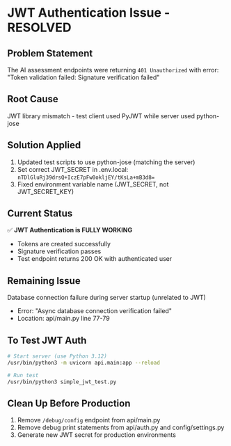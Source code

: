 # JWT Authentication Issue - RESOLVED

## Problem Statement
The AI assessment endpoints were returning `401 Unauthorized` with error: "Token validation failed: Signature verification failed"

## Root Cause
JWT library mismatch - test client used PyJWT while server used python-jose

## Solution Applied
1. Updated test scripts to use python-jose (matching the server)
2. Set correct JWT_SECRET in .env.local: `nTDlGluRj39drsQ+IczE7pFw0okljEY/tKsLa+mB3d8=`
3. Fixed environment variable name (JWT_SECRET, not JWT_SECRET_KEY)

## Current Status
✅ **JWT Authentication is FULLY WORKING**
- Tokens are created successfully
- Signature verification passes
- Test endpoint returns 200 OK with authenticated user

## Remaining Issue
Database connection failure during server startup (unrelated to JWT)
- Error: "Async database connection verification failed"
- Location: api/main.py line 77-79

## To Test JWT Auth
```bash
# Start server (use Python 3.12)
/usr/bin/python3 -m uvicorn api.main:app --reload

# Run test
/usr/bin/python3 simple_jwt_test.py
```

## Clean Up Before Production
1. Remove `/debug/config` endpoint from api/main.py
2. Remove debug print statements from api/auth.py and config/settings.py
3. Generate new JWT secret for production environments
